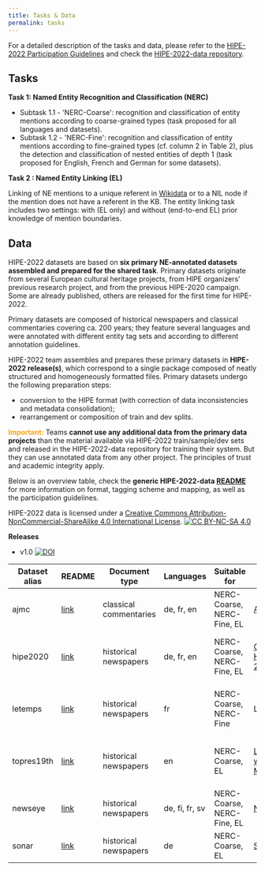```yaml
---
title: Tasks & Data
permalink: tasks
---
```


For a detailed description of the tasks and data, please refer to the [HIPE-2022 Participation Guidelines](https://doi.org/10.5281/zenodo.6045662) and check the [HIPE-2022-data repository](https://github.com/hipe-eval/HIPE-2022-data/blob/main/README.md).



## Tasks
**Task 1: Named Entity Recognition and Classification (NERC)**

  - Subtask 1.1 - 'NERC-Coarse': recognition and classification of entity mentions according to coarse-grained types (task proposed for all languages and datasets). 
  - Subtask 1.2 - 'NERC-Fine': recognition and classification of entity mentions according to fine-grained types (cf. column 2 in Table 2), plus the detection and classification of nested entities of depth 1 (task proposed for English, French and German for some datasets).

**Task 2 : Named Entity Linking (EL)**    

Linking of NE mentions to a unique referent in [Wikidata](https://www.wikidata.org/wiki/Wikidata:Main_Page) or to a NIL node if the mention does not have a referent in the KB. The entity linking task includes two settings: with (EL only) and without (end-to-end EL) prior knowledge of mention boundaries.


## Data

HIPE-2022 datasets are based on **six primary NE-annotated datasets assembled and prepared for the shared task**. Primary datasets originate from several European cultural heritage projects, from HIPE organizers’ previous research project, and from the previous HIPE-2020 campaign. Some are already published, others are released for the first time for HIPE-2022.

Primary datasets are composed of historical newspapers and classical commentaries covering ca. 200 years; they feature several languages and were annotated with different entity tag sets and according to different annotation guidelines. 

HIPE-2022 team assembles and prepares these primary datasets in **HIPE-2022 release(s)**, which correspond to a single package composed of neatly structured and homogeneously formatted files. Primary datasets undergo the following preparation steps:

- conversion to the HIPE format (with correction of data inconsistencies and metadata consolidation);
- rearrangement or composition of train and dev splits.

<span style="color:orange">**Important:**</span> Teams **cannot use any additional data from the primary data projects** than the material available via HIPE-2022 train/sample/dev sets and released in the HIPE-2022-data repository for training their system. But they can use annotated data from any other project. The principles of trust and academic integrity apply.


Below is an overview table, check the **generic HIPE-2022-data [README](https://github.com/hipe-eval/HIPE-2022-data/blob/main/README.md)** for more information on format, tagging scheme and mapping, as well as the participation guidelines.


HIPE-2022 data is licensed under a [Creative Commons Attribution-NonCommercial-ShareAlike 4.0 International License][cc-by-nc-sa].
[![CC BY-NC-SA 4.0][cc-by-nc-sa-image]][cc-by-nc-sa]

[cc-by-nc-sa]: http://creativecommons.org/licenses/by-nc-sa/4.0/
[cc-by-nc-sa-image]: https://licensebuttons.net/l/by-nc-sa/4.0/88x31.png
[cc-by-nc-sa-shield]: https://img.shields.io/badge/License-CC%20BY--NC--SA%204.0-lightgrey.svg

**Releases**     

- v1.0 [![DOI](https://zenodo.org/badge/DOI/10.5281/zenodo.6089968.svg)](https://doi.org/10.5281/zenodo.6089968)

| Dataset alias | README | Document type | Languages |  Suitable for | Project | License |
|---------|---------|---------------|-----------| ---------------|---------------| ---------------|
| ajmc       | [link](https://github.com/hipe-eval/HIPE-2022-data/blob/main/README.md)  | classical commentaries | de, fr, en | NERC-Coarse, NERC-Fine, EL | [AjMC](https://mromanello.github.io/ajax-multi-commentary/) |[![License: CC BY 4.0](https://img.shields.io/badge/License-CC_BY_4.0-lightgrey.svg)](https://creativecommons.org/licenses/by/4.0/)|
| hipe2020   | [link](https://github.com/hipe-eval/HIPE-2022-data/blob/main/README.md)| historical newspapers | de, fr, en | NERC-Coarse, NERC-Fine, EL | [CLEF-HIPE-2020](https://impresso.github.io/CLEF-HIPE-2020)| [![License: CC BY-NC-SA 4.0](https://img.shields.io/badge/License-CC_BY--NC--SA_4.0-lightgrey.svg)](https://creativecommons.org/licenses/by-nc-sa/4.0/)|
| letemps    | [link](https://github.com/hipe-eval/HIPE-2022-data/blob/main/README.md) | historical newspapers    | fr | NERC-Coarse, NERC-Fine | LeTemps | [![License: CC BY-NC-SA 4.0](https://img.shields.io/badge/License-CC_BY--NC--SA_4.0-lightgrey.svg)](https://creativecommons.org/licenses/by-nc-sa/4.0/)|
| topres19th | [link](https://github.com/hipe-eval/HIPE-2022-data/blob/main/README.md) | historical newspapers | en | NERC-Coarse, EL |[Living with Machines](https://livingwithmachines.ac.uk/) | [![License: CC BY-NC-SA 4.0](https://img.shields.io/badge/License-CC_BY--NC--SA_4.0-lightgrey.svg)](https://creativecommons.org/licenses/by-nc-sa/4.0/)|
| newseye    | [link](https://github.com/hipe-eval/HIPE-2022-data/blob/main/README.md)|  historical newspapers | de, fi, fr, sv | NERC-Coarse, NERC-Fine, EL |  [NewsEye](https://www.newseye.eu/) |  [![License: CC BY 4.0](https://img.shields.io/badge/License-CC_BY_4.0-lightgrey.svg)](https://creativecommons.org/licenses/by/4.0/)|
| sonar      | [link](https://github.com/hipe-eval/HIPE-2022-data/blob/main/README.md) | historical newspapers  | de | NERC-Coarse, EL |  [SoNAR](https://sonar.fh-potsdam.de/)  | [![License: CC BY 4.0](https://img.shields.io/badge/License-CC_BY_4.0-lightgrey.svg)](https://creativecommons.org/licenses/by/4.0/)|




<!-- 

- *Subtask 1.1 - NERC Coarse-grained*: this task includes the recognition and classification of entity mentions according to coarse-grained types (Person, Location, Organisation and Product).
- *Subtask 1.2 - NERC Fine-grained*: this task includes the recognition and classification of entity mentions according to fine-grained types (cf. column 2 in Table 2), plus the detection and classification of nested entities of depth 1, as well as entity mention components.

**Task 2 : Named Entity Linking (EL)**

This task includes the linking of named entity mentions to a unique referent in a knowledge base (KB) or to a NIL node if the mention does not have a referent in the KB. The chosen KB is [Wikidata](https://wikidata.org). 


The entity linking task includes two settings: with and without prior knowledge of mention boundaries. Concretely speaking, the [evaluation period](dates.html) will consist of two consecutive rounds, where a first NEL task without prior information on mentions will be evaluated during round 1 (i.e. task bundles 1 and 2), and a second one with information on mention boundaries (but no type) during the second round (bundle 5).



### Detailed description

For a detailed description of the tasks and instructions relative to participation, download the **[HIPE - Shared Task Participation Guidelines](https://zenodo.org/record/3604238).**



### Task bundles

![](images/pages/bundles.png)
-->
